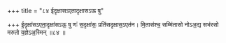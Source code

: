 +++
title = "८४ ईदृक्षासऽएतादृक्षासऽऊ षु"

+++
ई॒दृक्षा॑सऽएता॒दृक्षा॑सऽऊ॒ षु णः॑ स॒दृक्षा॑सः॒ प्रति॑सदृक्षास॒ऽएत॑न। मि॒तास॑श्च॒ सम्मि॑तासो नोऽअ॒द्य सभ॑रसो मरुतो य॒ज्ञेऽअ॒स्मिन् ॥८४ ॥